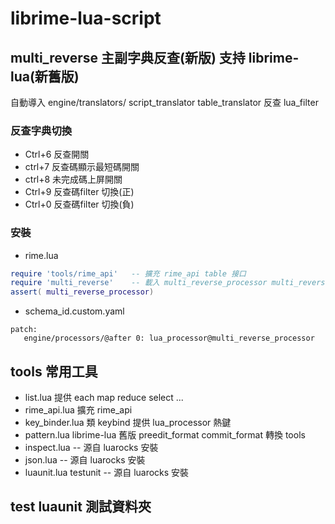 # librime-lua-script
## multi_reverse 主副字典反查(新版)  支持 librime-lua(新舊版)
自動導入 engine/translators/   script_translator table_translator   反查 lua_filter
### 反查字典切換
* Ctrl+6 反查開關
* ctrl+7 反查碼顯示最短碼開關
* ctrl+8 未完成碼上屏開關 
* Ctrl+9 反查碼filter 切換(正) 
* Ctrl+0 反查碼filter 切換(負)
### 安裝
* rime.lua
```lua
require 'tools/rime_api'   -- 擴充 rime_api table 接口 
require 'multi_reverse'    -- 載入 multi_reverse_processor multi_reverse_filter
assert( multi_reverse_processor) 
```
* schema_id.custom.yaml 
``` 
patch: 
   engine/processors/@after 0: lua_processor@multi_reverse_processor
```

## tools 常用工具
* list.lua 提供 each map reduce select ... 
* rime_api.lua 擴充 rime_api 
* key_binder.lua 類 keybind 提供 lua_processor 熱鍵
* pattern.lua librime-lua 舊版  preedit_format commit_format 轉換 tools
* inspect.lua -- 源自 luarocks 安裝 
* json.lua  -- 源自 luarocks 安裝
* luaunit.lua testunit  -- 源自 luarocks 安裝
     
## test luaunit 測試資料夾


